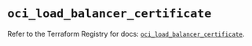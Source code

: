 # `oci_load_balancer_certificate`

Refer to the Terraform Registry for docs: [`oci_load_balancer_certificate`](https://registry.terraform.io/providers/oracle/oci/7.19.0/docs/resources/load_balancer_certificate).
